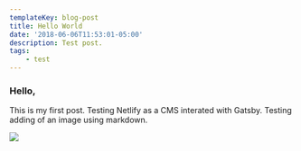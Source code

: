```yaml
---
templateKey: blog-post
title: Hello World
date: '2018-06-06T11:53:01-05:00'
description: Test post.
tags:
    - test
---
```

### Hello,

This is my first post. Testing Netlify as a CMS interated with Gatsby.
Testing adding of an image using markdown.

![](/files/images/uploads/jr-taco.png)